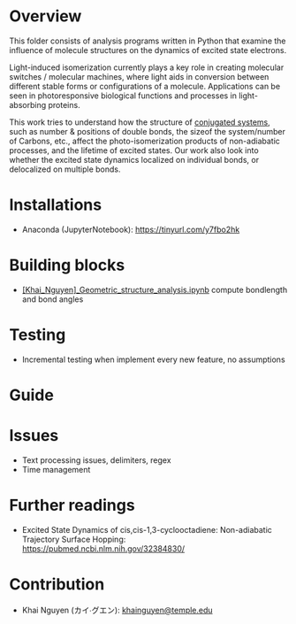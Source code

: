 # Overview 
This folder consists of analysis programs written in Python that examine the influence of molecule structures on the dynamics of excited state electrons. 

Light-induced isomerization currently plays a key role in creating molecular switches / molecular machines, where light aids in conversion between different stable forms or configurations of a molecule. Applications can be seen in photoresponsive biological functions and processes in light-absorbing proteins.

This work tries to understand how the structure of [conjugated systems](https://tinyurl.com/ybrfmk4t), such as number & positions of double bonds, the sizeof the system/number of Carbons, etc., affect the photo-isomerization products of non-adiabatic processes, and the lifetime of excited states. Our work also look into whether the excited state dynamics localized on individual bonds, or delocalized on multiple bonds.

# Installations
* Anaconda (JupyterNotebook): https://tinyurl.com/y7fbo2hk

# Building blocks
* [[Khai_Nguyen]_Geometric_structure_analysis.ipynb](https://github.com/KhaiTTNguyen/Computational_Quantum_Chemistry/blob/master/structural_influence_on_excited_state_dynamics/%5BKhai_Nguyen%5D_Geometric_structure_analysis.ipynb) compute bondlength and bond angles

# Testing
* Incremental testing when implement every new feature, no assumptions

# Guide

# Issues
* Text processing issues, delimiters, regex 
* Time management

# Further readings
* Excited State Dynamics of cis,cis-1,3-cyclooctadiene: Non-adiabatic Trajectory Surface Hopping: https://pubmed.ncbi.nlm.nih.gov/32384830/

# Contribution
* Khai Nguyen (カイ∙グエン):  khainguyen@temple.edu